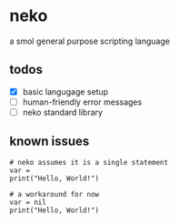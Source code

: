 # neko
a smol general purpose scripting language

## todos
- [x] basic langugage setup
- [ ] human-friendly error messages
- [ ] neko standard library

## known issues
```neko
# neko assumes it is a single statement
var =
print("Hello, World!")

# a workaround for now
var = nil
print("Hello, World!")
```
